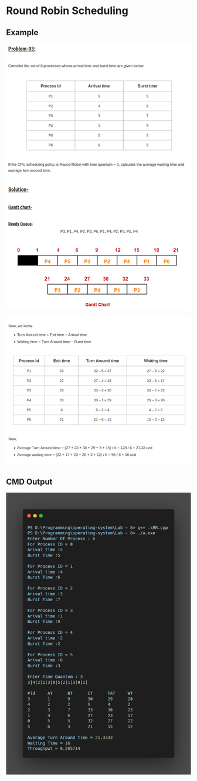 # Round Robin Scheduling

## Example

![](images/EX_1.png)

![](images/EX_2.png)

## CMD Output

![CMD](images/RR_CMD.png)

